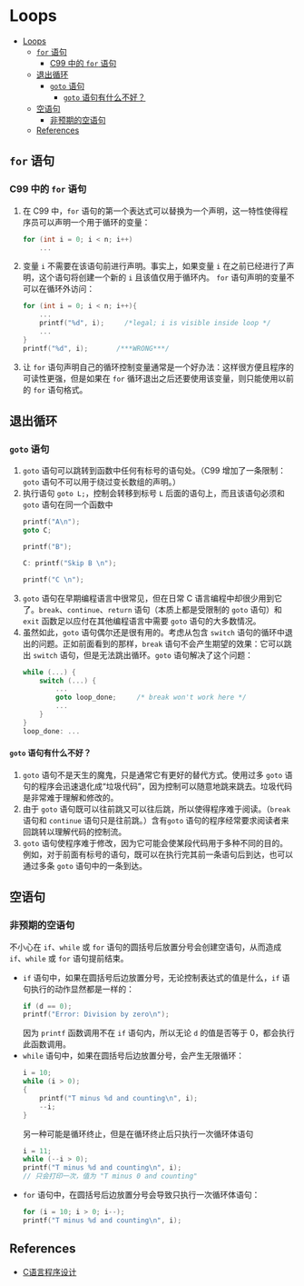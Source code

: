 # Loops


<!-- TOC -->

- [Loops](#loops)
    - [`for` 语句](#for-语句)
        - [C99 中的 `for` 语句](#c99-中的-for-语句)
    - [退出循环](#退出循环)
        - [`goto` 语句](#goto-语句)
            - [`goto` 语句有什么不好？](#goto-语句有什么不好)
    - [空语句](#空语句)
        - [非预期的空语句](#非预期的空语句)
    - [References](#references)

<!-- /TOC -->


## `for` 语句
### C99 中的 `for` 语句
1. 在 C99 中，`for` 语句的第一个表达式可以替换为一个声明，这一特性使得程序员可以声明一个用于循环的变量：
    ```cpp
    for (int i = 0; i < n; i++)
        ...
    ```
2. 变量 `i` 不需要在该语句前进行声明。事实上，如果变量 `i` 在之前已经进行了声明，这个语句将创建一个新的 `i` 且该值仅用于循环内。
`for` 语句声明的变量不可以在循环外访问：
    ```cpp
    for (int i = 0; i < n; i++){
        ...
        printf("%d", i);     /*legal; i is visible inside loop */
        ...
    }
    printf("%d", i);       /***WRONG***/
    ```
3. 让 `for` 语句声明自己的循环控制变量通常是一个好办法：这样很方便且程序的可读性更强，但是如果在 `for` 循环退出之后还要使用该变量，则只能使用以前的 `for` 语句格式。


## 退出循环
### `goto` 语句
1. `goto` 语句可以跳转到函数中任何有标号的语句处。（C99 增加了一条限制：`goto` 语句不可以用于绕过变长数组的声明。）
2. 执行语句 `goto L;`，控制会转移到标号 `L` 后面的语句上，而且该语句必须和 `goto` 语句在同一个函数中
    ```cpp
    printf("A\n");
    goto C;

    printf("B");

    C: printf("Skip B \n");

    printf("C \n");
    ```
3. `goto` 语句在早期编程语言中很常见，但在日常 C 语言编程中却很少用到它了。`break`、`continue`、`return` 语句（本质上都是受限制的 `goto` 语句）和 `exit` 函数足以应付在其他编程语言中需要 `goto` 语句的大多数情况。
4. 虽然如此，`goto` 语句偶尔还是很有用的。考虑从包含 `switch` 语句的循环中退出的问题。正如前面看到的那样，`break` 语句不会产生期望的效果：它可以跳出 `switch` 语句，但是无法跳出循环。`goto` 语句解决了这个问题：
    ```cpp
    while (...) {
        switch (...) {
            ...
            goto loop_done;     /* break won't work here */
            ...
        }
    }
    loop_done: ...
    ```

#### `goto` 语句有什么不好？
1. `goto` 语句不是天生的魔鬼，只是通常它有更好的替代方式。使用过多 `goto` 语句的程序会迅速退化成“垃圾代码”，因为控制可以随意地跳来跳去。垃圾代码是非常难于理解和修改的。
2. 由于 `goto` 语句既可以往前跳又可以往后跳，所以使得程序难于阅读。（`break` 语句和 `continue` 语句只是往前跳。）含有`goto` 语句的程序经常要求阅读者来回跳转以理解代码的控制流。
3. `goto` 语句使程序难于修改，因为它可能会使某段代码用于多种不同的目的。例如，对于前面有标号的语句，既可以在执行完其前一条语句后到达，也可以通过多条 `goto` 语句中的一条到达。


## 空语句
### 非预期的空语句
不小心在 `if`、`while` 或 `for` 语句的圆括号后放置分号会创建空语句，从而造成 `if`、`while` 或 `for` 语句提前结束。
* `if` 语句中，如果在圆括号后边放置分号，无论控制表达式的值是什么，`if` 语句执行的动作显然都是一样的： 
    ```cpp
    if (d == 0);
    printf("Error: Division by zero\n");
    ```
    因为 `printf` 函数调用不在 `if` 语句内，所以无论 `d` 的值是否等于 0，都会执行此函数调用。
* `while` 语句中，如果在圆括号后边放置分号，会产生无限循环：
    ```cpp
    i = 10;
    while (i > 0);
    {
        printf("T minus %d and counting\n", i);
        --i;
    }
    ```
    另一种可能是循环终止，但是在循环终止后只执行一次循环体语句
    ```cpp
    i = 11;
    while (--i > 0);
    printf("T minus %d and counting\n", i);
    // 只会打印一次，值为 "T minus 0 and counting"
    ```
* `for` 语句中，在圆括号后边放置分号会导致只执行一次循环体语句：
    ```cpp
    for (i = 10; i > 0; i--);
    printf("T minus %d and counting\n", i);
    ```


## References
* [C语言程序设计](https://book.douban.com/subject/4279678/)